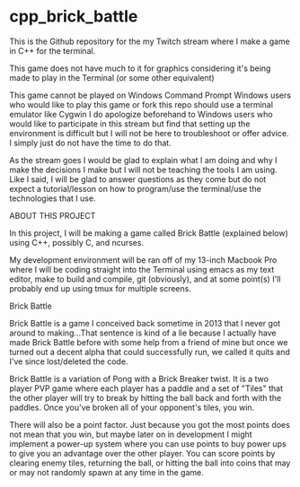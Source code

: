 # cpp_brick_battle


This is the Github repository for the my Twitch stream where I make a game in C++ for the terminal.

This game does not have much to it for graphics considering it's being made to play in the Terminal (or some other equivalent)

This game cannot be played on Windows Command Prompt
Windows users who would like to play this game or fork this repo should use a terminal emulator like Cygwin
I do apologize beforehand to Windows users who would like to participate in this stream but find that setting up the environment
is difficult but I will not be here to troubleshoot or offer advice. I simply just do not have the time to do that.

As the stream goes I would be glad to explain what I am doing and why I make the decisions I make but I will not be teaching
the tools I am using. Like I said, I will be glad to answer questions as they come but do not expect a tutorial/lesson on
how to program/use the terminal/use the technologies that I use.



ABOUT THIS PROJECT

In this project, I will be making a game called Brick Battle (explained below) using C++, possibly C, and ncurses.

My development environment will be ran off of my 13-inch Macbook Pro where I will be coding straight into the Terminal
using emacs as my text editor, make to build and compile, git (obviously), and at some point(s) I'll probably end up
using tmux for multiple screens.



Brick Battle

Brick Battle is a game I conceived back sometime in 2013 that I never got around to making...That sentence is kind of a lie
because I actually have made Brick Battle before with some help from a friend of mine but once we turned out a decent alpha that
could successfully run, we called it quits and I've since lost/deleted the code.

Brick Battle is a variation of Pong with a Brick Breaker twist. It is a two player PVP game where each player has a paddle and a 
set of "Tiles" that the other player will try to break by hitting the ball back and forth with the paddles. Once you've broken all
of your opponent's tiles, you win.

There will also be a point factor. Just because you got the most points does not mean that you win, but maybe later on in development
I might implement a power-up system where you can use points to buy power ups to give you an advantage over the other player. You can
score points by clearing enemy tiles, returning the ball, or hitting the ball into coins that may or may not randomly spawn at any
time in the game.